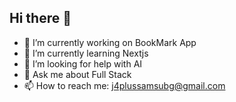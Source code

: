 ## Hi there 👋

- 🔭 I’m currently working on BookMark App
- 🌱 I’m currently learning Nextjs
- 🤔 I’m looking for help with AI
- 💬 Ask me about Full Stack
- 📫 How to reach me: j4plussamsubg@gmail.com
